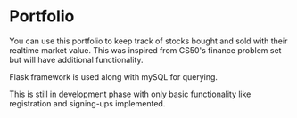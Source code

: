 # Portfolio
You can use this portfolio to keep track of stocks bought and sold with their realtime market value.
This was inspired from CS50's finance problem set but will have additional functionality.

Flask framework is used along with mySQL for querying.

This is still in development phase with only basic functionality like registration and signing-ups implemented.
